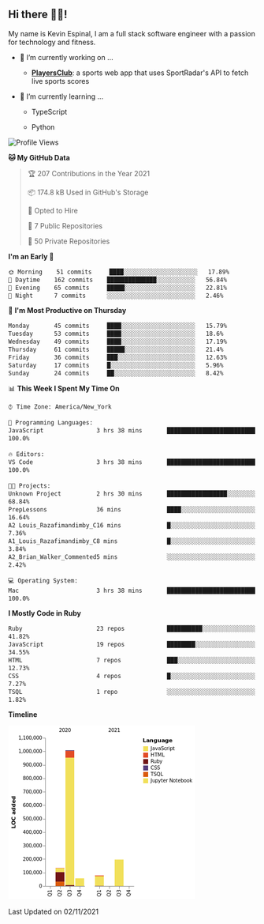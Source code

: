 ## Hi there 👋🏽!

My name is Kevin Espinal, I am a full stack software engineer with a passion for technology and fitness.

- 🔭 I’m currently working on ...

     - **[PlayersClub](https://playersclub.herokuapp.com/#/)**: a sports web app that uses SportRadar's API to fetch live sports scores

- 🌱 I’m currently learning ...

     - TypeScript
     
     - Python
     
<!--START_SECTION:waka-->
![Profile Views](http://img.shields.io/badge/Profile%20Views-0-blue)

**🐱 My GitHub Data** 

> 🏆 207 Contributions in the Year 2021
 > 
> 📦 174.8 kB Used in GitHub's Storage 
 > 
> 💼 Opted to Hire
 > 
> 📜 7 Public Repositories 
 > 
> 🔑 50 Private Repositories  
 > 
**I'm an Early 🐤** 

```text
🌞 Morning    51 commits     ████░░░░░░░░░░░░░░░░░░░░░   17.89% 
🌆 Daytime    162 commits    ██████████████░░░░░░░░░░░   56.84% 
🌃 Evening    65 commits     █████░░░░░░░░░░░░░░░░░░░░   22.81% 
🌙 Night      7 commits      ░░░░░░░░░░░░░░░░░░░░░░░░░   2.46%

```
📅 **I'm Most Productive on Thursday** 

```text
Monday       45 commits     ████░░░░░░░░░░░░░░░░░░░░░   15.79% 
Tuesday      53 commits     ████░░░░░░░░░░░░░░░░░░░░░   18.6% 
Wednesday    49 commits     ████░░░░░░░░░░░░░░░░░░░░░   17.19% 
Thursday     61 commits     █████░░░░░░░░░░░░░░░░░░░░   21.4% 
Friday       36 commits     ███░░░░░░░░░░░░░░░░░░░░░░   12.63% 
Saturday     17 commits     █░░░░░░░░░░░░░░░░░░░░░░░░   5.96% 
Sunday       24 commits     ██░░░░░░░░░░░░░░░░░░░░░░░   8.42%

```


📊 **This Week I Spent My Time On** 

```text
⌚︎ Time Zone: America/New_York

💬 Programming Languages: 
JavaScript               3 hrs 38 mins       █████████████████████████   100.0%

🔥 Editors: 
VS Code                  3 hrs 38 mins       █████████████████████████   100.0%

🐱‍💻 Projects: 
Unknown Project          2 hrs 30 mins       █████████████████░░░░░░░░   68.84% 
PrepLessons              36 mins             ████░░░░░░░░░░░░░░░░░░░░░   16.64% 
A2 Louis_Razafimandimby_C16 mins             █░░░░░░░░░░░░░░░░░░░░░░░░   7.36% 
A1_Louis_Razafimandimby_C8 mins              █░░░░░░░░░░░░░░░░░░░░░░░░   3.84% 
A2_Brian_Walker_Commented5 mins              ░░░░░░░░░░░░░░░░░░░░░░░░░   2.42%

💻 Operating System: 
Mac                      3 hrs 38 mins       █████████████████████████   100.0%

```

**I Mostly Code in Ruby** 

```text
Ruby                     23 repos            ██████████░░░░░░░░░░░░░░░   41.82% 
JavaScript               19 repos            ████████░░░░░░░░░░░░░░░░░   34.55% 
HTML                     7 repos             ███░░░░░░░░░░░░░░░░░░░░░░   12.73% 
CSS                      4 repos             █░░░░░░░░░░░░░░░░░░░░░░░░   7.27% 
TSQL                     1 repo              ░░░░░░░░░░░░░░░░░░░░░░░░░   1.82%

```


**Timeline**

![Chart not found](https://raw.githubusercontent.com/espinalk212/espinalk212/main/charts/bar_graph.png) 


 Last Updated on 02/11/2021
<!--END_SECTION:waka-->


<!--
**espinalk212/espinalk212** is a ✨ _special_ ✨ repository because its `README.md` (this file) appears on your GitHub profile.

Here are some ideas to get you started:

- 🔭 I’m currently working on ...
- 🌱 I’m currently learning ...
- 👯 I’m looking to collaborate on ...
- 🤔 I’m looking for help with ...
- 💬 Ask me about ...
- 📫 How to reach me: ...
- 😄 Pronouns: ...
- ⚡ Fun fact: ...
-->
